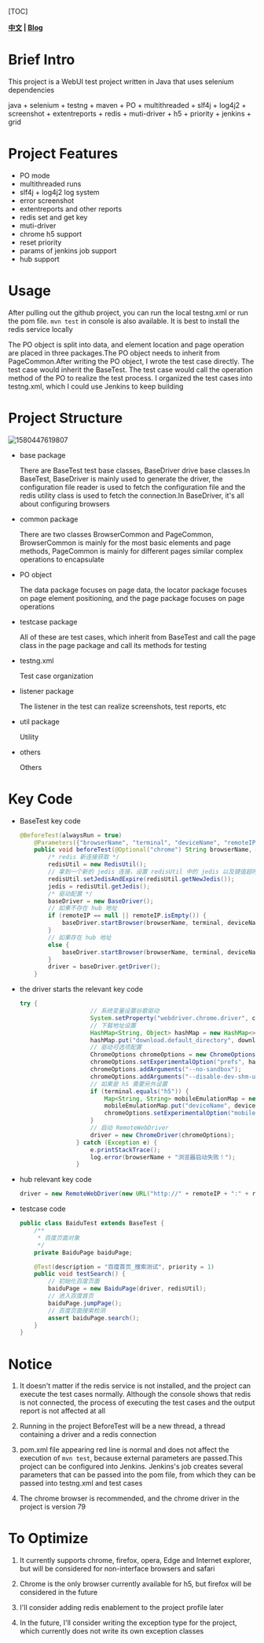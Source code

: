 [TOC]

**[中文](https://github.com/abcnull/webuitest4j) | [Blog](https://blog.csdn.net/abcnull/article/details/106433145)**

# Brief Intro

This project is a WebUI test project written in Java that uses selenium dependencies

java + selenium + testng + maven + PO + multithreaded + slf4j + log4j2 + screenshot + extentreports + redis + muti-driver + h5 + priority + jenkins + grid

# Project Features

- PO mode
- multithreaded runs
- slf4j + log4j2 log system
- error screenshot
- extentreports and other reports
- redis set and get key
- muti-driver
- chrome h5 support
- reset priority
- params of jenkins job support 
- hub support

# Usage

After pulling out the github project, you can run the local testng.xml or run the pom file. `mvn test` in console is also available. It is best to install the redis service locally

The PO object is split into data, and element location and page operation are placed in three packages.The PO object needs to inherit from PageCommon.After writing the PO object, I wrote the test case directly. The test case would inherit the BaseTest. The test case would call the operation method of the PO to realize the test process. I organized the test cases into testng.xml, which I could use Jenkins to keep building

# Project Structure

![1580447619807](https://github.com/abcnull/Image-Resources/blob/master/webuitest4j/1580447619807.png)

- base package

  There are BaseTest test base classes, BaseDriver drive base classes.In BaseTest, BaseDriver is mainly used to generate the driver, the configuration file reader is used to fetch the configuration file and the redis utility class is used to fetch the connection.In BaseDriver, it's all about configuring browsers

- common package

  There are two classes BrowserCommon and PageCommon, BrowserCommon is mainly for the most basic elements and page methods, PageCommon is mainly for different pages similar complex operations to encapsulate

- PO object

  The data package focuses on page data, the locator package focuses on page element positioning, and the page package focuses on page operations

- testcase package

  All of these are test cases, which inherit from BaseTest and call the page class in the page package and call its methods for testing

- testng.xml

  Test case organization

- listener package

  The listener in the test can realize screenshots, test reports, etc

- util package

  Utility

- others

  Others

# Key Code

- BaseTest key code

  ```java
  @BeforeTest(alwaysRun = true)
      @Parameters({"browserName", "terminal", "deviceName", "remoteIP", "remotePort", "browserVersion"})
      public void beforeTest(@Optional("chrome") String browserName, @Optional("pc") String terminal, @Optional("desktop") String deviceName, @Optional() String remoteIP, @Optional("4444") int remotePort, @Optional() String browserVersion) throws Exception {
          /* redis 新连接获取 */
          redisUtil = new RedisUtil();
          // 拿到一个新的 jedis 连接，设置 redisUtil 中的 jedis 以及键值超时时间
          redisUtil.setJedisAndExpire(redisUtil.getNewJedis());
          jedis = redisUtil.getJedis();
          /* 驱动配置 */
          baseDriver = new BaseDriver();
          // 如果不存在 hub 地址
          if (remoteIP == null || remoteIP.isEmpty()) {
              baseDriver.startBrowser(browserName, terminal, deviceName);
          }
          // 如果存在 hub 地址
          else {
              baseDriver.startBrowser(browserName, terminal, deviceName, remoteIP, remotePort, browserVersion);
          }
          driver = baseDriver.getDriver();
      }
  ```

- the driver starts the relevant key code

  ```java
  try {
                      // 系统变量设置谷歌驱动
                      System.setProperty("webdriver.chrome.driver", chromeDriverPath);
                      // 下载地址设置
                      HashMap<String, Object> hashMap = new HashMap<>();
                      hashMap.put("download.default_directory", downloadPath);
                      // 驱动可选项配置
                      ChromeOptions chromeOptions = new ChromeOptions();
                      chromeOptions.setExperimentalOption("prefs", hashMap);
                      chromeOptions.addArguments("--no-sandbox");
                      chromeOptions.addArguments("--disable-dev-shm-usage");
                      // 如果是 h5 需要另外设置
                      if (terminal.equals("h5")) {
                          Map<String, String> mobileEmulationMap = new HashMap<>();
                          mobileEmulationMap.put("deviceName", deviceName);
                          chromeOptions.setExperimentalOption("mobileEmulation", mobileEmulationMap);
                      }
                      // 启动 RemoteWebDriver
                      driver = new ChromeDriver(chromeOptions);
                  } catch (Exception e) {
                      e.printStackTrace();
                      log.error(browserName + "浏览器启动失败！");
                  }
  ```

- hub relevant key code

  ```java
  driver = new RemoteWebDriver(new URL("http://" + remoteIP + ":" + remotePort + "/wd/hub/"), chromeOptions);
  ```

- testcase code

  ```java
  public class BaiduTest extends BaseTest {
      /**
       * 百度页面对象
       */
      private BaiduPage baiduPage;
  
      @Test(description = "百度首页_搜索测试", priority = 1)
      public void testSearch() {
          // 初始化百度页面
          baiduPage = new BaiduPage(driver, redisUtil);
          // 进入百度首页
          baiduPage.jumpPage();
          // 百度页面搜索检测
          assert baiduPage.search();
      }
  }
  ```

# Notice

1. It doesn't matter if the redis service is not installed, and the project can execute the test cases normally. Although the console shows that redis is not connected, the process of executing the test cases and the output report is not affected at all

2. Running in the project BeforeTest will be a new thread, a thread containing a driver and a redis connection

3. pom.xml file appearing red line is normal and does not affect the execution of `mvn test`, because external parameters are passed.This project can be configured into Jenkins. Jenkins's job creates several parameters that can be passed into the pom file, from which they can be passed into testng.xml and test cases

4. The chrome browser is recommended, and the chrome driver in the project is version 79

# To Optimize

1. It currently supports chrome, firefox, opera, Edge and Internet explorer, but will be considered for non-interface browsers and safari

2. Chrome is the only browser currently available for h5, but firefox will be considered in the future

3. I'll consider adding redis enablement to the project profile later

4. In the future, I'll consider writing the exception type for the project, which currently does not write its own exception classes
